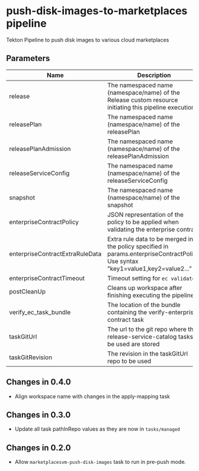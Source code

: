# push-disk-images-to-marketplaces pipeline

Tekton Pipeline to push disk images to various cloud marketplaces

## Parameters

| Name                            | Description                                                                                            | Optional | Default value                                             |
|---------------------------------|--------------------------------------------------------------------------------------------------------|----------|-----------------------------------------------------------|
| release                         | The namespaced name (namespace/name) of the Release custom resource initiating this pipeline execution | No       | -                                                         |
| releasePlan                     | The namespaced name (namespace/name) of the releasePlan                                                | No       | -                                                         |
| releasePlanAdmission            | The namespaced name (namespace/name) of the releasePlanAdmission                                       | No       | -                                                         |
| releaseServiceConfig            | The namespaced name (namespace/name) of the releaseServiceConfig                                       | No       | -                                                         |
| snapshot                        | The namespaced name (namespace/name) of the snapshot                                                   | No       | -                                                         |
| enterpriseContractPolicy        | JSON representation of the policy to be applied when validating the enterprise contract                | No       | -                                                         |
| enterpriseContractExtraRuleData | Extra rule data to be merged into the policy specified in params.enterpriseContractPolicy. Use syntax "key1=value1,key2=value2..." | Yes      |pipeline_intention=release |
| enterpriseContractTimeout       | Timeout setting for `ec validate`                                                                      | Yes      | 10m0s                                                     |
| postCleanUp                     | Cleans up workspace after finishing executing the pipeline                                             | Yes      | true                                                      |
| verify_ec_task_bundle           | The location of the bundle containing the verify-enterprise-contract task                              | No       | -                                                         |
| taskGitUrl                      | The url to the git repo where the release-service-catalog tasks to be used are stored                  | Yes      | https://github.com/konflux-ci/release-service-catalog.git |
| taskGitRevision                 | The revision in the taskGitUrl repo to be used                                                         | No       | -                                                         |

## Changes in 0.4.0
* Align workspace name with changes in the apply-mapping task

## Changes in 0.3.0
* Update all task pathInRepo values as they are now in `tasks/managed`

## Changes in 0.2.0
* Allow `marketplacesvm-push-disk-images` task to run in pre-push mode.
